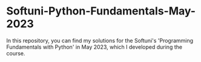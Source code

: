 # Softuni-Python-Fundamentals-May-2023
In this repository, you can find my solutions for the Softuni's 'Programming Fundamentals with Python' in May 2023, which I developed during the course.
